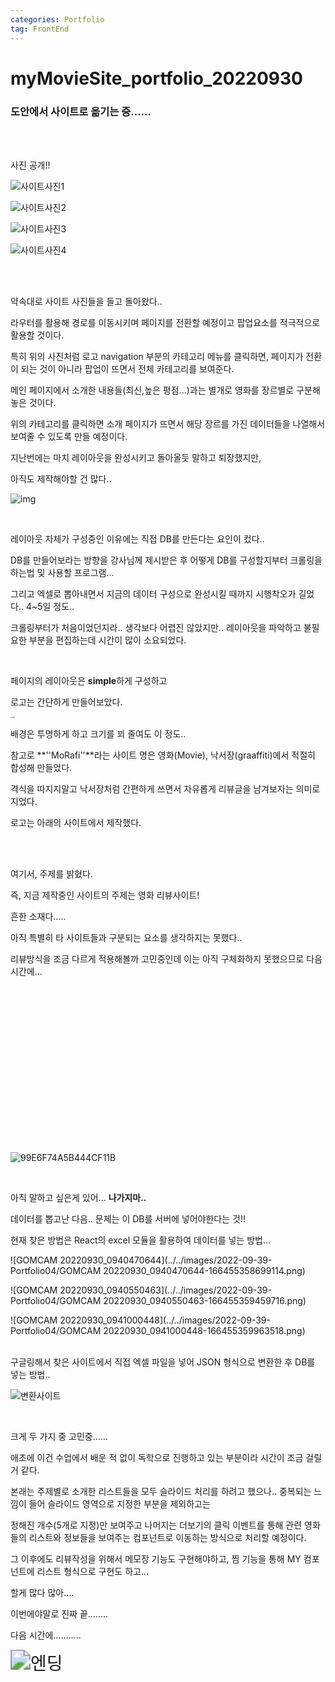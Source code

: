 ```yaml
---
categories: Portfolio	
tag: FrontEnd
---
```




<h1>myMovieSite_portfolio_20220930</h1> 

<h3>도안에서 사이트로 옮기는 중......</h3>

<br><br>

사진 공개!!<br>

![사이트사진1](../../images/2022-09-39-Portfolio04/사이트사진1.png)

![사이트사진2](../../images/2022-09-39-Portfolio04/사이트사진2.png)

![사이트사진3](../../images/2022-09-39-Portfolio04/사이트사진3.png)

![사이트사진4](../../images/2022-09-39-Portfolio04/사이트사진4.png)

<br><br>

약속대로 사이트 사진들을 들고 돌아왔다..<br>

라우터를 활용해 경로를 이동시키며 페이지를 전환할 예정이고 팝업요소를 적극적으로 활용할 것이다.<br>

특히 위의 사진처럼 로고 navigation 부분의 카테고리 메뉴를 클릭하면, 페이지가 전환이 되는 것이 아니라 팝업이 뜨면서 전체 카테고리를 보여준다. <br>

메인 페이지에서 소개한 내용들(최신,높은 평점...)과는 별개로 영화를 장르별로 구분해 놓은 것이다.<br>

위의 카테고리를 클릭하면 소개 페이지가 뜨면서 해당 장르를 가진 데이터들을 나열해서 보여줄 수 있도록 만들 예정이다. <br>

지난번에는 마치 레이아웃을 완성시키고 돌아올듯 말하고 퇴장했지만,<br>

아직도 제작해야할 건 많다..<br>

![img](../../images/2022-09-39-Portfolio04/img.png)

<br>

레이아웃 자체가 구성중인 이유에는 직접  DB를 만든다는 요인이 컸다..<br>

DB를 만들어보라는 방향을 강사님께 제시받은 후 어떻게 DB를 구성할지부터 크롤링을 하는법 및 사용할 프로그램...<br>

그리고 엑셀로 뽑아내면서 지금의 데이터 구성으로 완성시킬 때까지 시행착오가 길었다.. 4~5일 정도.. <br>

크롤링부터가 처음이었던지라.. 생각보다 어렵진 않았지만.. 레이아웃을 파악하고 불필요한 부분을 편집하는데 시간이 많이 소요되었다. <br>

<br>

페이지의 레이아웃은 **simple**하게 구성하고 <br>

로고는 간단하게 만들어보았다. <br>

<img src="../../images/2022-09-39-Portfolio04/logo.png" alt="logo" style="zoom: 15%;" />

배경은 투명하게 하고 크기를 꾀 줄여도 이 정도..<br>

참고로 **''MoRafi''**라는 사이트 명은 영화(Movie), 낙서장(graaffiti)에서 적절히 합성해 만들었다.<br>

격식을 따지지말고 낙서장처럼 간편하게 쓰면서 자유롭게 리뷰글을 남겨보자는 의미로 지었다.<br>

로고는 아래의 사이트에서 제작했다.<br><br>

<br>

여기서, 주제를 밝혔다. 

즉, 지금 제작중인 사이트의 주제는 영화 리뷰사이트!<br>

흔한 소재다..... 

아직 특별히 타 사이트들과 구분되는 요소를 생각하지는 못했다.. <br>

리뷰방식을 조금 다르게 적용해볼까 고민중인데 이는 아직 구체화하지 못했으므로 다음 시간에...<br>

<br><br><br><br><br><br><br><br>

<br>

<br>

<br>

<br>

<br>

<br>



![99E6F74A5B444CF11B](../../images/2022-09-39-Portfolio04/99E6F74A5B444CF11B.png)

<br>

아직 말하고 싶은게 있어... **나가지마..**<br>

데이터를 뽑고난 다음.. 문제는 이 DB를 서버에 넣어야한다는 것!! <br>

현재 찾은 방법은 React의 excel 모듈을 활용하여 데이터를 넣는 방법...<br>

![GOMCAM 20220930_0940470644](../../images/2022-09-39-Portfolio04/GOMCAM 20220930_0940470644-166455358699114.png)

![GOMCAM 20220930_0940550463](../../images/2022-09-39-Portfolio04/GOMCAM 20220930_0940550463-166455359459716.png)

![GOMCAM 20220930_0941000448](../../images/2022-09-39-Portfolio04/GOMCAM 20220930_0941000448-166455359963518.png)

<br>구글링해서 찾은 사이트에서 직접 엑셀 파일을 넣어 JSON 형식으로 변환한 후 DB를 넣는 방법.. <br>

![변환사이트](../../images/2022-09-39-Portfolio04/변환사이트.png)

<br>

크게 두 가지 중 고민중...... <br>

애초에 이건 수업에서 배운 적 없이 독학으로 진행하고 있는 부분이라 시간이 조금 걸릴거 같다.<br>

본래는 주제별로 소개한 리스트들을 모두 슬라이드 처리를 하려고 했으나.. 중복되는 느낌이 들어 슬라이드 영역으로 지정한 부분을 제외하고는 <br>

정해진 개수(5개로 지정)만 보여주고 나머지는 더보기의 클릭 이벤트를 통해 관련 영화들의 리스트와 정보들을 보여주는 컴포넌트로 이동하는 방식으로 처리할 예정이다. <br>

그 이후에도 리뷰작성을 위해서 메모장 기능도 구현해야하고, 찜 기능을 통해 MY 컴포넌트에 리스트 형식으로 구현도 하고...<br>

할게 많다 많아....<br>

이번에야말로 진짜 끝........<br>

다음 시간에...........<br>

<img src="../../images/2022-09-39-Portfolio04/엔딩.png" alt="엔딩" style="zoom:200%;" />





